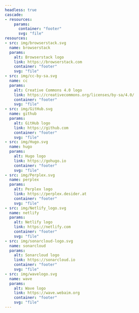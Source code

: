 ```yaml
---
headless: true
cascade:
- resources:
    params:
      container: "footer"
      svg: "file"
resources:
- src: img/browserstack.svg
  name: browserstack
  params:
    alt: Browserstack logo
    link: https://browserstack.com
    container: "footer"
    svg: "file"
- src: img/cc-by-sa.svg
  name: cc
  params:
    alt: Creative Commons 4.0 logo
    link: https://creativecommons.org/licenses/by-sa/4.0/
    container: "footer"
    svg: "file"
- src: img/GitHub.svg
  name: github
  params:
    alt: GitHub logo
    link: https://github.com
    container: "footer"
    svg: "file"
- src: img/Hugo.svg
  name: hugo
  params:
    alt: Hugo logo
    link: https://gohugo.io
    container: "footer"
    svg: "file"
- src: img/Perplex.svg
  name: perplex
  params:
    alt: Perplex logo
    link: https://perplex.desider.at
    container: "footer"
    svg: "file"
- src: img/Netlify_logo.svg
  name: netlify
  params:
    alt: Netlify logo
    link: https://netlify.com
    container: "footer"
    svg: "file"
- src: img/sonarcloud-logo.svg
  name: sonarcloud
  params:
    alt: Sonarcloud logo
    link: https://sonarcloud.io
    container: "footer"
    svg: "file"
- src: img/wavelogo.svg
  name: wave
  params:
    alt: Wave logo
    link: https://wave.webaim.org
    container: "footer"
    svg: "file"
---
```

